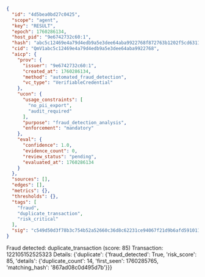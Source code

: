 ```json
{
  "id": "4d5bea0bd27c0425",
  "scope": "agent",
  "key": "RESULT",
  "epoch": 1760286134,
  "host_pid": "9e6742732c60:1",
  "hash": "abc5c12469e4a79d4edb9a5e3dee64aba9922768f872763b1202f5cd63114be9",
  "cid": "QmV1abc5c12469e4a79d4edb9a5e3dee64aba9922768",
  "aicp": {
    "prov": {
      "issuer": "9e6742732c60:1",
      "created_at": 1760286134,
      "method": "automated_fraud_detection",
      "vc_type": "VerifiableCredential"
    },
    "ucon": {
      "usage_constraints": [
        "no_pii_export",
        "audit_required"
      ],
      "purpose": "fraud_detection_analysis",
      "enforcement": "mandatory"
    },
    "eval": {
      "confidence": 1.0,
      "evidence_count": 0,
      "review_status": "pending",
      "evaluated_at": 1760286134
    }
  },
  "sources": [],
  "edges": [],
  "metrics": {},
  "thresholds": {},
  "tags": [
    "fraud",
    "duplicate_transaction",
    "risk_critical"
  ],
  "sig": "c549d50d3f78b3c754b52a52660c36d8c62231ce94067f21d9b6afd591011bbc"
}
```

Fraud detected: duplicate_transaction (score: 85)
Transaction: 122105152525323
Details: {'duplicate': {'fraud_detected': True, 'risk_score': 85, 'details': {'duplicate_count': 14, 'first_seen': 1760285765, 'matching_hash': '867ad08c0d495d7b'}}}